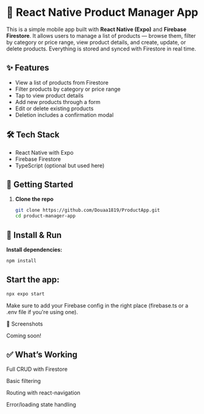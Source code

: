 # 📱 React Native Product Manager App

This is a simple mobile app built with **React Native (Expo)** and **Firebase Firestore**. It allows users to manage a list of products — browse them, filter by category or price range, view product details, and create, update, or delete products. Everything is stored and synced with Firestore in real time.

## ✨ Features

- View a list of products from Firestore
- Filter products by category or price range
- Tap to view product details
- Add new products through a form
- Edit or delete existing products
- Deletion includes a confirmation modal

## 🛠️ Tech Stack

- React Native with Expo
- Firebase Firestore
- TypeScript (optional but used here)

## 🚀 Getting Started

1. **Clone the repo**

   ```bash
   git clone https://github.com/Douaa1819/ProductApp.git
   cd product-manager-app

## 🔧 Install & Run

**Install dependencies:**

```bash
npm install
```

##  Start the app:

```bash
npx expo start
```
Make sure to add your Firebase config in the right place (firebase.ts or a .env file if you're using one).

📸 Screenshots 

Coming soon!

## ✅ What’s Working
Full CRUD with Firestore

Basic filtering

Routing with react-navigation

Error/loading state handling
